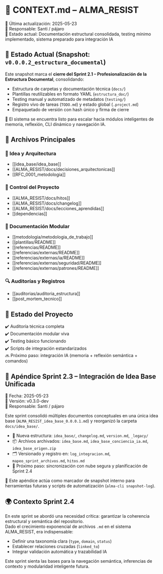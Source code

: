 # 🧠 CONTEXT.md – ALMA_RESIST

📅 Última actualización: 2025-05-23  
👤 Responsable: Santi / pájaro  
🔖 Estado actual: Documentación estructural consolidada, testing mínimo implementado, sistema preparado para integración IA


## 🧩 Estado Actual (Snapshot: `v0.0.0.2_estructura_documental`)

Este snapshot marca el **cierre del Sprint 2.1 – Profesionalización de la Estructura Documental**, consolidando:

- Estructura de carpetas y documentación técnica (`docs/`)
- Plantillas reutilizables en formato YAML (`estructura_doc/`)
- Testing manual y automatizado de metadatos (`testing/`)
- Registro vivo de tareas (`TODO.md`) y estado global (`.project.md`)
- Empaquetado de versión con hash único y firma de cierre

🧠 El sistema se encuentra listo para escalar hacia módulos inteligentes de memoria, reflexión, CLI dinámico y navegación IA.


## 📌 Archivos Principales

### 📘 Idea y Arquitectura
- [[idea_base/idea_base]]
- [[ALMA_RESIST/docs/decisiones_arquitectonicas]]
- [[RFC_0001_metodologia]]

### 📑 Control del Proyecto
- [[ALMA_RESIST/docs/hitos]]
- [[ALMA_RESIST/docs/changelog]]
- [[ALMA_RESIST/docs/lecciones_aprendidas]]
- [[dependencias]]

### 📂 Documentación Modular
- [[metodologia/metodologia_de_trabajo]]
- [[plantillas/README]]
- [[referencias/README]]
- [[referencias/externas/README]]
- [[referencias/externas/ia/README]]
- [[referencias/externas/seguridad/README]]
- [[referencias/externas/patrones/README]]

### 🔍 Auditorías y Registros
- [[auditorias/auditoria_estructura]]
- [[post_mortem_tecnico]]

## 🧠 Estado del Proyecto

✔️ Auditoría técnica completa  
✔️ Documentación modular viva  
✔️ Testing básico funcionando  
✔️ Scripts de integración estandarizados  
🔜 Próximo paso: integración IA (memoria + reflexión semántica + comandos)


## 📎 Apéndice Sprint 2.3 – Integración de Idea Base Unificada

📅 Fecha: 2025-05-23  
🔖 Versión: v0.3.0-dev  
👤 Responsable: Santi / pájaro

Este sprint consolidó múltiples documentos conceptuales en una única idea base (`ALMA_RESIST_idea_base_0.0.0.1.md`) y reorganizó la carpeta `docs/idea_base/`.

- 🧠 Nueva estructura: `idea_base/`, `changelog.md`, `version.md`, `_legacy/`
- 📦 Archivos archivados: `idea_base.md`, `idea_base_conciencia_ia.md`, `idea_base_origen.zip`
- 🗂 Versionado y registro en: `log_integracion.md`, `mapeo_sprint_archivos.md`, `hitos.md`
- 🔄 Próximo paso: sincronización con nube segura y planificación de Sprint 2.4

📌 Este apéndice actúa como marcador de snapshot interno para herramientas futuras y scripts de automatización (`alma-cli snapshot-log`).


## 🌍 Contexto Sprint 2.4

En este sprint se abordó una necesidad crítica: garantizar la coherencia estructural y semántica del repositorio.  
Dado el crecimiento exponencial de archivos `.md` en el sistema ALMA_RESIST, era indispensable:

- Definir una taxonomía clara (`type`, `domain`, `status`)
- Establecer relaciones cruzadas (`linked_to`)
- Integrar validación automática y trazabilidad IA

Este sprint sienta las bases para la navegación semántica, inferencias de contexto y modularidad inteligente futura.
